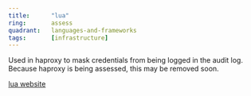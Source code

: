```yaml
---
title:      "lua"
ring:       assess
quadrant:   languages-and-frameworks
tags:       [infrastructure]
---
```


Used in haproxy to mask credentials from being logged in the audit log. Because haproxy is being assessed, this may be removed soon.

[lua website](https://www.lua.org/)
